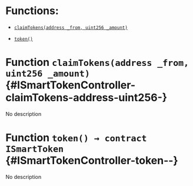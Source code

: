 # Functions:

- [`claimTokens(address _from, uint256 _amount)`](#ISmartTokenController-claimTokens-address-uint256-)

- [`token()`](#ISmartTokenController-token--)

# Function `claimTokens(address _from, uint256 _amount)` {#ISmartTokenController-claimTokens-address-uint256-}

No description

# Function `token() → contract ISmartToken` {#ISmartTokenController-token--}

No description
